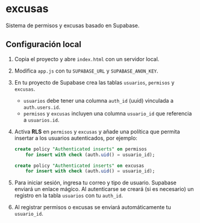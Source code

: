 # excusas
Sistema de permisos y excusas basado en Supabase.

## Configuración local

1. Copia el proyecto y abre `index.html` con un servidor local.
2. Modifica `app.js` con tu `SUPABASE_URL` y `SUPABASE_ANON_KEY`.
3. En tu proyecto de Supabase crea las tablas `usuarios`, `permisos` y `excusas`.
   - `usuarios` debe tener una columna `auth_id` (uuid) vinculada a `auth.users.id`.
   - `permisos` y `excusas` incluyen una columna `usuario_id` que referencia a `usuarios.id`.
4. Activa **RLS** en `permisos` y `excusas` y añade una política que permita
   insertar a los usuarios autenticados, por ejemplo:

   ```sql
   create policy "Authenticated inserts" on permisos
       for insert with check (auth.uid() = usuario_id);

   create policy "Authenticated inserts" on excusas
       for insert with check (auth.uid() = usuario_id);
   ```

5. Para iniciar sesión, ingresa tu correo y tipo de usuario. Supabase enviará un
   enlace mágico. Al autenticarse se creará (si es necesario) un registro en la
   tabla `usuarios` con tu `auth_id`.
6. Al registrar permisos o excusas se enviará automáticamente tu `usuario_id`.

